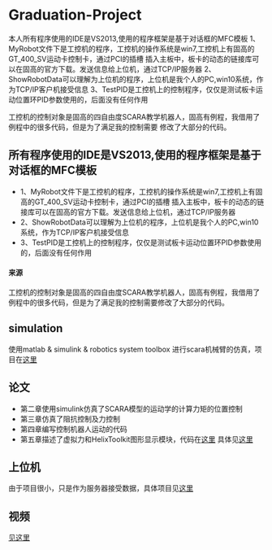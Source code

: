 # Graduation-Project
本人所有程序使用的IDE是VS2013,使用的程序框架是基于对话框的MFC模板
   1、MyRobot文件下是工控机的程序，工控机的操作系统是win7,工控机上有固高的GT_400_SV运动卡控制卡，通过PCI的插槽
   插入主板中，板卡的动态的链接库可以在固高的官方下载。发送信息给上位机，通过TCP/IP服务器
   2、ShowRobotData可以理解为上位机的程序，上位机是我个人的PC,win10系统，作为TCP/IP客户机接受信息
   3、TestPID是工控机上的控制程序，仅仅是测试板卡运动位置环PID参数使用的，后面没有任何作用
   
   
工控机的控制对象是固高的四自由度SCARA教学机器人，固高有例程，我借用了例程中的很多代码，但是为了满足我的控制需要
修改了大部分的代码。

## 所有程序使用的IDE是VS2013,使用的程序框架是基于对话框的MFC模板
 -  1、MyRobot文件下是工控机的程序，工控机的操作系统是win7,工控机上有固高的GT_400_SV运动卡控制卡，通过PCI的插槽
   插入主板中，板卡的动态的链接库可以在固高的官方下载。发送信息给上位机，通过TCP/IP服务器
 -  2、ShowRobotData可以理解为上位机的程序，上位机是我个人的PC,win10系统，作为TCP/IP客户机接受信息
 -  3、TestPID是工控机上的控制程序，仅仅是测试板卡运动位置环PID参数使用的，后面没有任何作用
#### 来源

工控机的控制对象是固高的四自由度SCARA教学机器人，固高有例程，我借用了例程中的很多代码，但是为了满足我的控制需要修改了大部分的代码。

## simulation
使用matlab & simulink & robotics system toolbox 进行scara机械臂的仿真，项目在[这里](https://github.com/Wuqiqi123/matlab_impedanceControl_sim)

## 论文
- 第二章使用simulink仿真了SCARA模型的运动学的计算力矩的位置控制
- 第三章仿真了阻抗控制及力控制
- 第四章编写控制机器人运动的代码
- 第五章描述了虚拟力和HelixToolkit图形显示模块，代码在[这里](https://github.com/Wuqiqi123/Graduation-Project)
具体见[这里](https://github.com/Wuqiqi123/Graduation-Project/tree/master/Thesis)

## 上位机
由于项目很小，只是作为服务器接受数据，具体项目见[这里](https://github.com/Wuqiqi123/ShowRobotServer)

## 视频
[见这里](https://pan.baidu.com/s/1_2lUaeX89RkUC1hVcD5VOg)
